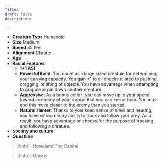 ```yaml
---
title: 
draft: false
description:

---
```

- **Creature Type** Humanoid
- **Size** Medium
- **Speed** 35 feet
- **Alignment** Chaotic
- **Age** 
- **Racial Features**:
	- **1+1 ASI**
	- **Powerful Build**: You count as a large sized creature for determining your carrying capacity. You gain +1 to all checks related to pushing, dragging, or lifting of objects. You have advantage when attempting to grapple or pin down another creature.
	- **Aggressive**: As a bonus action, you can move up to your speed toward an enemy of your choice that you can see or hear. You must end this move closer to the enemy than you started.
	- **Natural Hunter**: Thanks to your keen sense of smell and hearing, you have extraordinary ability to track and follow your prey. As a result, you have advantage on checks for the purpose of tracking and following a creature.
- **Society and culture**
- **Questline** 
> [!info]- Homeland
> The Capital

> [!info]- Origins
> 
